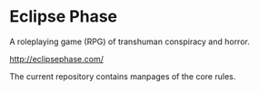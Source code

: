 Eclipse Phase
====

A roleplaying game (RPG) of transhuman conspiracy and horror.

http://eclipsephase.com/

The current repository contains manpages of the core rules.
